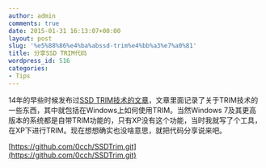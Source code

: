 ```yaml
---
author: admin
comments: true
date: 2015-01-31 16:13:07+00:00
layout: post
slug: '%e5%88%86%e4%ba%abssd-trim%e4%bb%a3%e7%a0%81'
title: 分享SSD TRIM代码
wordpress_id: 516
categories:
- Tips
---
```


14年的早些时候发布过[SSD TRIM技术的文章](/tips/2014/02/11/ssd-trime58a9fe883bde79a84e4b880e4ba9be8aeb0e5bd95.html)，文章里面记录了关于TRIM技术的一些东西，其中就包括在Windows上如何使用TRIM。当然Windows 7及其更高版本的系统都是自带TRIM功能的，只有XP没有这个功能，当时我就写了个工具，在XP下进行TRIM。现在想想确实也没啥意思，就把代码分享说来吧。

[https://github.com/0cch/SSDTrim.git](https://github.com/0cch/SSDTrim.git)
